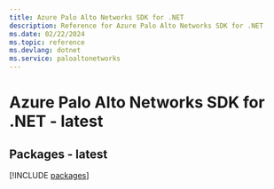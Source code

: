 ```yaml
---
title: Azure Palo Alto Networks SDK for .NET
description: Reference for Azure Palo Alto Networks SDK for .NET
ms.date: 02/22/2024
ms.topic: reference
ms.devlang: dotnet
ms.service: paloaltonetworks
---
```

# Azure Palo Alto Networks SDK for .NET - latest
## Packages - latest
[!INCLUDE [packages](palo-alto-networks-index.md)]